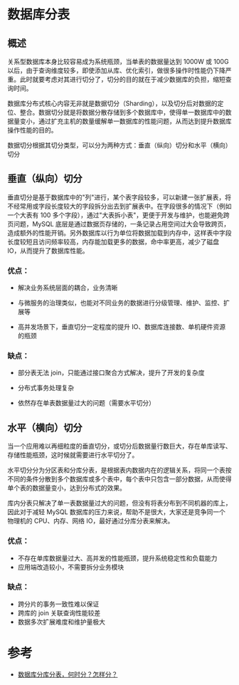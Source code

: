 # 数据库分表

## 概述

关系型数据库本身比较容易成为系统瓶颈，当单表的数据量达到 1000W 或 100G 以后，由于查询维度较多，即使添加从库、优化索引，做很多操作时性能仍下降严重。此时就要考虑对其进行切分了，切分的目的就在于减少数据库的负担，缩短查询时间。

数据库分布式核心内容无非就是数据切分（Sharding），以及切分后对数据的定位、整合。数据切分就是将数据分散存储到多个数据库中，使得单一数据库中的数据量变小，通过扩充主机的数量缓解单一数据库的性能问题，从而达到提升数据库操作性能的目的。

数据切分根据其切分类型，可以分为两种方式：垂直（纵向）切分和水平（横向）切分

## 垂直（纵向）切分

垂直切分是基于数据库中的"列"进行，某个表字段较多，可以新建一张扩展表，将不经常用或字段长度较大的字段拆分出去到扩展表中。在字段很多的情况下（例如一个大表有 100 多个字段），通过"大表拆小表"，更便于开发与维护，也能避免跨页问题，MySQL 底层是通过数据页存储的，一条记录占用空间过大会导致跨页，造成额外的性能开销。另外数据库以行为单位将数据加载到内存中，这样表中字段长度较短且访问频率较高，内存能加载更多的数据，命中率更高，减少了磁盘 IO，从而提升了数据库性能。

### 优点：

- 解决业务系统层面的耦合，业务清晰

- 与微服务的治理类似，也能对不同业务的数据进行分级管理、维护、监控、扩展等

- 高并发场景下，垂直切分一定程度的提升 IO、数据库连接数、单机硬件资源的瓶颈

### 缺点：

- 部分表无法 join，只能通过接口聚合方式解决，提升了开发的复杂度

- 分布式事务处理复杂

- 依然存在单表数据量过大的问题（需要水平切分）

## 水平（横向）切分

当一个应用难以再细粒度的垂直切分，或切分后数据量行数巨大，存在单库读写、存储性能瓶颈，这时候就需要进行水平切分了。

水平切分分为分区表和分库分表，是根据表内数据内在的逻辑关系，将同一个表按不同的条件分散到多个数据库或多个表中，每个表中只包含一部分数据，从而使得单个表的数据量变小，达到分布式的效果。

库内分表只解决了单一表数据量过大的问题，但没有将表分布到不同机器的库上，因此对于减轻 MySQL 数据库的压力来说，帮助不是很大，大家还是竞争同一个物理机的 CPU、内存、网络 IO，最好通过分库分表来解决。

### 优点：

- 不存在单库数据量过大、高并发的性能瓶颈，提升系统稳定性和负载能力
- 应用端改造较小，不需要拆分业务模块

### 缺点：

- 跨分片的事务一致性难以保证
- 跨库的 join 关联查询性能较差
- 数据多次扩展难度和维护量极大

# 参考

- [数据库分库分表，何时分？怎样分？](https://juejin.im/entry/5c258e02f265da617573d346?utm_source=gold_browser_extension)
